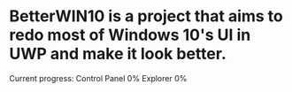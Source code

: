 # BetterWIN10 is a project that aims to redo most of Windows 10's UI in UWP and make it look better.

Current progress:
Control Panel          0%
Explorer               0%
